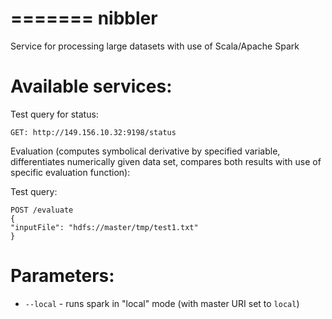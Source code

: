 =======
nibbler
=======

Service for processing large datasets with use of Scala/Apache Spark

Available services:
===================

Test query for status:
```
GET: http://149.156.10.32:9198/status
```

Evaluation (computes symbolical derivative by specified variable, differentiates numerically given data set, compares
both results with use of specific evaluation function):

Test query:
```
POST /evaluate
{
"inputFile": "hdfs://master/tmp/test1.txt"
}
```

Parameters:
===========

  * `--local` - runs spark in "local" mode (with master URI set to `local`)